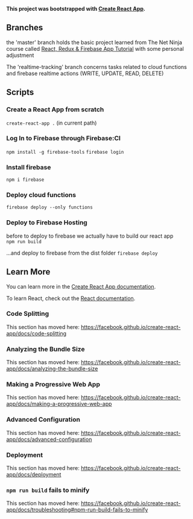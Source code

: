 **This project was bootstrapped with [Create React App](https://github.com/facebook/create-react-app).**

## Branches
the 'master' branch holds the basic project learned from The Net Ninja course called [React, Redux & Firebase App Tutorial](https://www.youtube.com/playlist?list=PL4cUxeGkcC9iWstfXntcj8f-dFZ4UtlN3) with some personal adjustment

The 'realtime-tracking' branch concerns tasks related to cloud functions and firebase realtime actions (WRITE, UPDATE, READ, DELETE)

## Scripts

### Create a React App from scratch

`create-react-app .` (in current path)

### Log In to Firebase through Firebase:CI

`npm install -g firebase-tools`
`firebase login`

### Install firebase

`npm i firebase`

### Deploy cloud functions

`firebase deploy --only functions`

### Deploy to Firebase Hosting

before to deploy to firebase we actually have to build our react app  
`npm run build`

...and deploy to firebase from the dist folder
`firebase deploy`

## Learn More

You can learn more in the [Create React App documentation](https://facebook.github.io/create-react-app/docs/getting-started).

To learn React, check out the [React documentation](https://reactjs.org/).

### Code Splitting

This section has moved here: https://facebook.github.io/create-react-app/docs/code-splitting

### Analyzing the Bundle Size

This section has moved here: https://facebook.github.io/create-react-app/docs/analyzing-the-bundle-size

### Making a Progressive Web App

This section has moved here: https://facebook.github.io/create-react-app/docs/making-a-progressive-web-app

### Advanced Configuration

This section has moved here: https://facebook.github.io/create-react-app/docs/advanced-configuration

### Deployment

This section has moved here: https://facebook.github.io/create-react-app/docs/deployment

### `npm run build` fails to minify

This section has moved here: https://facebook.github.io/create-react-app/docs/troubleshooting#npm-run-build-fails-to-minify
